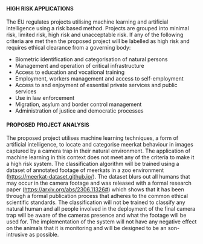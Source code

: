 #### HIGH RISK APPLICATIONS
The EU regulates projects utilising machine learning and artificial intelligence using a risk based method. Projects are grouped into minimal risk, limited risk, high risk and unacceptable risk. If any of the following criteria are met then the proposed project will be labelled as high risk and requires ethical clearance from a governing body:
- Biometric identification and categorisation of natural persons
- Management and operation of critical infrastructure
- Access to education and vocational training
- Employment, workers management and access to self-employment
- Access to and enjoyment of essential private services and public services
- Use in law enforcement
- Migration, asylum and border control management
- Administration of justice and democratic processes
#### PROPOSED PROJECT ANALYSIS
The proposed project utilises machine learning techniques, a form of artificial intelligence, to locate and categorise meerkat behaviour in images captured by a camera trap in their natural environment. The application of machine learning in this context does not meet any of the criteria to make it a high risk system. The classification algorithm will be trained using a dataset of annotated footage of meerkats in a zoo environment (https://meerkat-dataset.github.io/). The dataset blurs out all humans that may occur in the camera footage and was released with a formal research paper (https://arxiv.org/abs/2306.11326#) which shows that it has been through a formal publication process that adheres to the common ethical scientific standards. The classification will not be trained to classify any natural human and all people involved in the deployment of the final camera trap will be aware of the cameras presence and what the footage will be used for. The implementation of the system will not have any negative effect on the animals that it is monitoring and will be designed to be an son-intrusive as possible. 